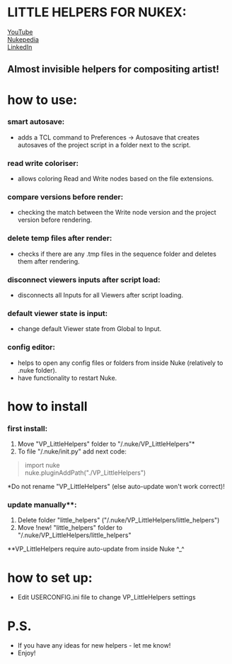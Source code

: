 # LITTLE HELPERS FOR NUKEX:

[YouTube](https://www.youtube.com/)  
[Nukepedia](http://www.nukepedia.com/)  
[LinkedIn](https://www.linkedin.com/in/vladislav-parfentev-7b89b9233/)

## Almost invisible helpers for compositing artist!

# how to use:

### smart autosave:
- adds a TCL command to Preferences -> Autosave that creates autosaves of the project script in a folder next to the script.

### read write coloriser:
- allows coloring Read and Write nodes based on the file extensions.

### compare versions before render:
- checking the match between the Write node version and the project version before rendering.

### delete temp files after render:
- checks if there are any .tmp files in the sequence folder and deletes them after rendering.

### disconnect viewers inputs after script load:
- disconnects all Inputs for all Viewers after script loading.

### default viewer state is input:
- change default Viewer state from Global to Input.

### config editor:
- helps to open any config files or folders from inside Nuke (relatively to .nuke folder).
- have functionality to restart Nuke.

#  how to install

### first install:
1) Move "VP_LittleHelpers" folder to "/.nuke/VP_LittleHelpers"*
2) To file "/.nuke/init.py" add next code:
> import nuke  
> nuke.pluginAddPath("./VP_LittleHelpers")  

*Do not rename "VP_LittleHelpers" (else auto-update won't work correct)!

### update manually**:
1) Delete folder "little_helpers" ("/.nuke/VP_LittleHelpers/little_helpers")
2) Move !new! "little_helpers" folder to "/.nuke/VP_LittleHelpers/little_helpers"

**VP_LittleHelpers require auto-update from inside Nuke ^_^

#  how to set up:
- Edit USERCONFIG.ini file to change VP_LittleHelpers settings

#  P.S.
- If you have any ideas for new helpers - let me know!
- Enjoy!
